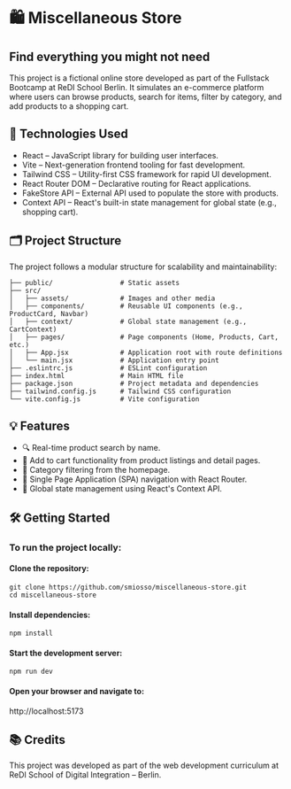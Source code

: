 # 🛍️ Miscellaneous Store
## Find everything you might not need

This project is a fictional online store developed as part of the Fullstack Bootcamp at ReDI School Berlin. It simulates an e-commerce platform where users can browse products, search for items, filter by category, and add products to a shopping cart.

## 🚀 Technologies Used

* React – JavaScript library for building user interfaces.
* Vite – Next-generation frontend tooling for fast development.
* Tailwind CSS – Utility-first CSS framework for rapid UI development.
* React Router DOM – Declarative routing for React applications.
* FakeStore API – External API used to populate the store with products.
* Context API – React's built-in state management for global state (e.g., shopping cart).

## 🗂️ Project Structure

The project follows a modular structure for scalability and maintainability:

```miscellaneous-store/
├── public/                 # Static assets
├── src/
│   ├── assets/             # Images and other media
│   ├── components/         # Reusable UI components (e.g., ProductCard, Navbar)
│   ├── context/            # Global state management (e.g., CartContext)
│   ├── pages/              # Page components (Home, Products, Cart, etc.)
│   ├── App.jsx             # Application root with route definitions
│   └── main.jsx            # Application entry point
├── .eslintrc.js            # ESLint configuration
├── index.html              # Main HTML file
├── package.json            # Project metadata and dependencies
├── tailwind.config.js      # Tailwind CSS configuration
└── vite.config.js          # Vite configuration
```

## 💡 Features
* 🔍 Real-time product search by name.
* 🛒 Add to cart functionality from product listings and detail pages.
* 🧩 Category filtering from the homepage.
* 🧭 Single Page Application (SPA) navigation with React Router.
* 🧠 Global state management using React's Context API.

## 🛠️ Getting Started

### To run the project locally:
#### Clone the repository:
```
git clone https://github.com/smiosso/miscellaneous-store.git
cd miscellaneous-store
```
#### Install dependencies:
```
npm install
```
#### Start the development server:
```
npm run dev
```

#### Open your browser and navigate to:
http://localhost:5173

## 📚 Credits
This project was developed as part of the web development curriculum at ReDI School of Digital Integration – Berlin.


